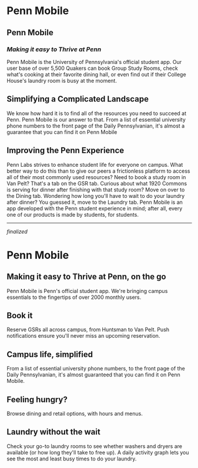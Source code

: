 # Penn Mobile

## Penn Mobile

### *Making it easy to Thrive at Penn*

Penn Mobile is the University of Pennsylvania's official student app. Our user base of over 5,500 Quakers can book Group Study Rooms, check what's cooking at their favorite dining hall, or even find out if their College House's laundry room is busy at the moment.

## Simplifying a Complicated Landscape

We know how hard it is to find all of the resources you need to succeed at Penn. Penn Mobile is our answer to that. From a list of essential university phone numbers to the front page of the Daily Pennsylvanian, it's almost a guarantee that you can find it on Penn Mobile

## Improving the Penn Experience

Penn Labs strives to enhance student life for everyone on campus. What better way to do this than to give our peers a frictionless platform to access all of their most commonly used resources? Need to book a study room in Van Pelt? That's a tab on the GSR tab. Curious about what 1920 Commons is serving for dinner after finishing with that study room? Move on over to the Dining tab. Wondering how long you'll have to wait to do your laundry after dinner? You guessed it, move to the Laundry tab. Penn Mobile is an app developed with the Penn student experience in mind; after all, every one of our products is made by students, for students.

---

*finalized*

# Penn Mobile

## Making it easy to Thrive at Penn, on the go

Penn Mobile is Penn's official student app. We're bringing campus essentials to the fingertips of over 2000 monthly users.

## Book it

Reserve GSRs all across campus, from Huntsman to Van Pelt. Push notifications ensure you'll never miss an upcoming reservation.

## Campus life, simplified

From a list of essential university phone numbers, to the front page of the Daily Pennsylvanian, it's almost guaranteed that you can find it on Penn Mobile.

## Feeling hungry?

Browse dining and retail options, with hours and menus.

## Laundry without the wait

Check your go-to laundry rooms to see whether washers and dryers are available (or how long they'll take to free up). A daily activity graph lets you see the most and least busy times to do your laundry.